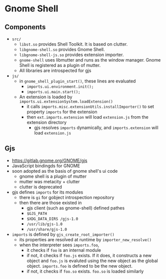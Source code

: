 Gnome Shell
===========

## Components

- `src/`
  - `libst.so` provides Shell Toolkit.  It is based on clutter.
  - `libgnome-shell.so` provides Gnome Shell.
  - `libgnome-shell-js.so` provides extension importer.
  - `gnome-shell` uses libmutter and runs as the window manager.  Gnome Shell
    is registered as a plugin of mutter.
  - All libraries are introspected for gjs
- `js/`
  - in `gnome_shell_plugin_start()`, these lines are evaluated
    - `imports.ui.environment.init();`
    - `imports.ui.main.start();`
  - An extension is loaded by `imports.ui.extensionSystem.loadExtension()`
    - it calls `imports.misc.extensionUtils.installImporter()` to set
      property `imports` for the extension
    - then `ext.imports.extension` will load `extension.js` from the extension
      directory
      - gjs resolves `imports` dynamically, and `imports.extension` will load
        `extension.js`

## Gjs

- <https://gitlab.gnome.org/GNOME/gjs>
- JavaScript bindingds for GNOME
- soon adopted as the basis of gnome shell's ui code
  - gnome shell is a plugin of mutter
  - mutter was metacity + clutter
  - clutter is deprecated
- gjs defines `imports` for its modules
  - there is `gi` for gobject introspection repository
  - then there are those existed in
    - gjs client (such as gnome-shell) defined pathes
    - `$GJS_PATH`
    - `$XDG_DATA_DIRS /gjs-1.0`
    - `/usr/lib/gjs-1.0`
    - `/usr/share/gjs-1.0`
- `imports` is defined by `gjs_create_root_importer()`
  - its properties are resolved at runtime by `importer_new_resolve()`
  - when the interpreter sees `imports.foo`,
    - it checks if `foo` is an internal module
    - if not, it checks if `foo.js` exists.  If it does, it constructs a
      new object and `foo.js` is evaluted using the new object as the global
      object.  `imports.foo` is defined to be the new object.
    - if not, it checks if `foo.so` exists.  `foo.so` is loaded similarly
